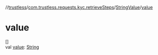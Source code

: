 //[trustless](../../../index.md)/[com.trustless.requests.kyc.retrieveSteps](../index.md)/[StringValue](index.md)/[value](value.md)

# value

[]\
val [value](value.md): [String](https://kotlinlang.org/api/latest/jvm/stdlib/kotlin/-string/index.html)
